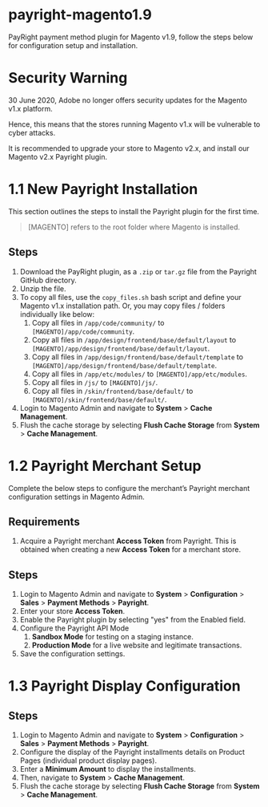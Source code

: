 # payright-magento1.9

PayRight payment method plugin for Magento v1.9, follow the steps below for 
configuration setup and installation.

# Security Warning

30 June 2020, Adobe no longer offers security updates for the Magento v1.x platform. 

Hence, this means that the stores running Magento v1.x will be vulnerable to cyber attacks.

It is recommended to upgrade your store to Magento v2.x, and install our Magento v2.x Payright plugin.

# 1.1 New Payright Installation

This section outlines the steps to install the Payright plugin for the first time.

>  [MAGENTO] refers to the root folder where Magento is installed.

## Steps

1. Download the PayRight plugin, as a `.zip` or `tar.gz` file from the Payright GitHub directory.
2. Unzip the file.
3. To copy all files, use the `copy_files.sh` bash script and define your Magento v1.x installation path. 
   Or, you may copy files / folders individually like below:
    1. Copy all files in `/app/code/community/` to `[MAGENTO]/app/code/community`.
    1. Copy all files in `/app/design/frontend/base/default/layout` to `[MAGENTO]/app/design/frontend/base/default/layout`.
    1. Copy all files in `/app/design/frontend/base/default/template` to `[MAGENTO]/app/design/frontend/base/default/template`.
    1. Copy all files in `/app/etc/modules/`  to `[MAGENTO]/app/etc/modules`.
    1. Copy all files in `/js/`  to `[MAGENTO]/js/`.
    1. Copy all files in `/skin/frontend/base/default/` to `[MAGENTO]/skin/frontend/base/default/`.
1. Login to Magento Admin and navigate to **System** > **Cache Management**.
1. Flush the cache storage by selecting **Flush Cache Storage** from **System** > **Cache Management**.

# 1.2  Payright Merchant Setup

Complete the below steps to configure the merchant’s Payright merchant configuration settings in Magento Admin.

## Requirements

1. Acquire a Payright merchant **Access Token** from Payright. This is obtained when creating a new **Access Token** for a merchant store.

## Steps

1. Login to Magento Admin and navigate to **System** > **Configuration** > **Sales** > **Payment Methods** > **Payright**.
1. Enter your store **Access Token**.
1. Enable the Payright plugin by selecting "yes" from the Enabled field.
1. Configure the Payright API Mode
   1. **Sandbox Mode** for testing on a staging instance.
   1. **Production Mode** for a live website and legitimate transactions.
1. Save the configuration settings.

# 1.3  Payright Display Configuration

## Steps

1. Login to Magento Admin and navigate to **System** > **Configuration** > **Sales** > **Payment Methods** > **Payright**.
1. Configure the display of the Payright installments details on Product Pages (individual product display pages).
1. Enter a **Minimum Amount** to display the installments.
1. Then, navigate to **System** > **Cache Management**.
1. Flush the cache storage by selecting **Flush Cache Storage** from **System** > **Cache Management**.